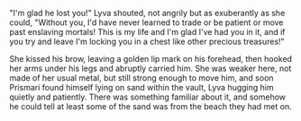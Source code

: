 "I'm glad he lost you!" Lyva shouted, not angrily but as exuberantly as she could, "Without you, I'd have never learned to trade or be patient or move past enslaving mortals! This is my life and I'm glad I've had you in it, and if you try and leave I'm locking you in a chest like other precious treasures!"      

She kissed his brow, leaving a golden lip mark on his forehead, then hooked her arms under his legs and abruptly carried him. She was weaker here, not made of her usual metal, but still strong enough to move him, and soon Prismari found himself lying on sand within the vault, Lyva hugging him quietly and patiently. There was something familiar about it, and somehow he could tell at least some of the sand was from the beach they had met on.